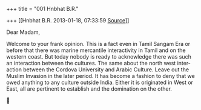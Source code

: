 +++
title = "001 Hnbhat B.R."

+++
[[Hnbhat B.R.	2013-01-18, 07:33:59 [Source](https://groups.google.com/g/samskrita/c/EYlf4XNotPI)]]



Dear Madam,

  

Welcome to your frank opinion. This is a fact even in Tamil Sangam Era or before that there was marine mercantile interactivity in Tamil and on the western coast. But today nobody is ready to acknowledge there was such an interaction between the cultures. The same about the north west inter-action between the Cordova University and Arabic Culture. Leave out the Muslim Invasion in the later period. It has become a fashion to deny that we owed anything to any culture outside India. Either it is originated in West or East, all are pertinent to establish and the domination on the other.

  

  

  

  



